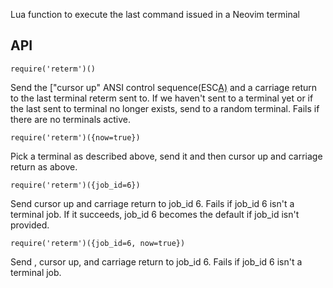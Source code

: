 Lua function to execute the last command issued in a Neovim terminal

API
---
`require('reterm')()`

Send the ["cursor up" ANSI control sequence(ESC[A)](https://gist.github.com/fnky/458719343aabd01cfb17a3a4f7296797#cursor-controls) and a carriage return to the last terminal reterm sent to. If we haven't sent to a terminal yet or if the last sent to terminal no longer exists, send to a random terminal. Fails if there are no terminals active.

`require('reterm')({now=true})`

Pick a terminal as described above, send it <Ctrl-c> and then cursor up and carriage return as above.

`require('reterm')({job_id=6})`

Send cursor up and carriage return to job_id 6. Fails if job_id 6 isn't a terminal job. If it succeeds, job_id 6 becomes the default if job_id isn't provided.

`require('reterm')({job_id=6, now=true})`

Send <Ctrl-c>, cursor up, and carriage return to job_id 6. Fails if job_id 6 isn't a terminal job.
